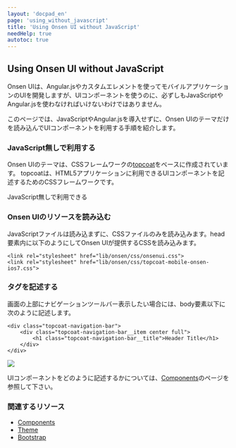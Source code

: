 ```yaml
---
layout: 'docpad_en'
page: 'using_without_javascript'
title: 'Using Onsen UI without JavaScript'
needHelp: true
autotoc: true
---
```


## Using Onsen UI without JavaScript

Onsen UIは、Angular.jsやカスタムエレメントを使ってモバイルアプリケーションのUIを開発しますが、UIコンポーネントを使うのに、必ずしもJavaScriptやAngular.jsを使わなければいけないわけではありません。

このページでは、JavaScriptやAngular.jsを導入せずに、Onsen UIのテーマだけを読み込んでUIコンポーネントを利用する手順を紹介します。

### JavaScript無しで利用する

Onsen UIのテーマは、CSSフレームワークの<a href="http://topcoat.io">topcoat</a>をベースに作成されています。 topcoatは、HTML5アプリケーションに利用できるUIコンポーネントを記述するためのCSSフレームワークです。

JavaScript無しで利用できる


### Onsen UIのリソースを読み込む

JavaScriptファイルは読み込まずに、CSSファイルのみを読み込みます。head要素内に以下のようにしてOnsen UIが提供するCSSを読み込みます。

	<link rel="stylesheet" href="lib/onsen/css/onsenui.css">  
	<link rel="stylesheet" href="lib/onsen/css/topcoat-mobile-onsen-ios7.css">

### タグを記述する

画面の上部にナビゲーションツールバー表示したい場合には、body要素以下に次のように記述します。

	<div class="topcoat-navigation-bar">
		<div class="topcoat-navigation-bar__item center full">
			<h1 class="topcoat-navigation-bar__title">Header Title</h1>
		</div>
	</div>

<img src="http://placehold.jp/24/cccccc/ffffff/320x640.png">

UIコンポーネントをどのように記述するかについては、[Components](/guide/components.html)のページを参照して下さい。

### 関連するリソース

 * <a href="/guide/components.html">Components</a>
 * <a href="/guide/theme.html">Theme</a>
 * <a href="/guide/bootstrap.html">Bootstrap</a>

